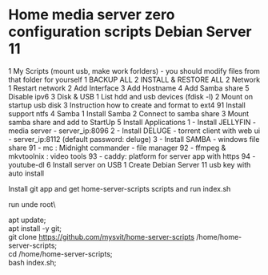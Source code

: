 # Home media server zero configuration scripts Debian Server 11

1 My Scripts (mount usb, make work forlders) - you should modify files from that folder for yourself
    1 BACKUP ALL
    2 INSTALL & RESTORE ALL
2 Network
    1 Restart network
    2 Add Interface
    3 Add Hostname
    4 Add Samba share
    5 Disable ipv6
3 Disk & USB
    1 List hdd and usb devices (fdisk -l)
    2 Mount on startup usb disk
    3 Instruction how to create and format to ext4
    91 Install support ntfs
4 Samba
    1 Install Samba
    2 Connect to samba share
    3 Mount samba share and add to StartUp
5 Install Applications
    1  - Install JELLYFIN - media server - server_ip:8096
    2  - Install DELUGE - torrent client with web ui - server_ip:8112 (default password: deluge)
    3  - Install SAMBA - windows file share
    91 - mc : Midnight commander - file manager
    92 - ffmpeg & mkvtoolnix : video tools
    93 - caddy: platform for server app with https
    94 - youtube-dl
6 Install server on USB
    1 Create Debian Server 11 usb key with auto install


Install git app and get home-server-scripts scripts and run index.sh

run unde root\

apt update;\
apt install -y git;\
git clone https://github.com/mysvit/home-server-scripts /home/home-server-scripts;\
cd /home/home-server-scripts;\
bash index.sh;
